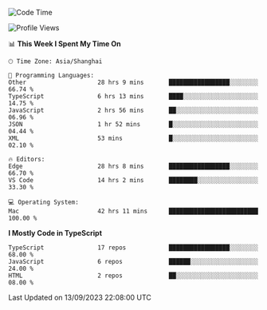 <!--START_SECTION:waka-->
![Code Time](http://img.shields.io/badge/Code%20Time-5%2C148%20hrs%2024%20mins-blue)

![Profile Views](http://img.shields.io/badge/Profile%20Views-0-blue)

📊 **This Week I Spent My Time On** 

```text
🕑︎ Time Zone: Asia/Shanghai

💬 Programming Languages: 
Other                    28 hrs 9 mins       █████████████████░░░░░░░░   66.74 % 
TypeScript               6 hrs 13 mins       ████░░░░░░░░░░░░░░░░░░░░░   14.75 % 
JavaScript               2 hrs 56 mins       ██░░░░░░░░░░░░░░░░░░░░░░░   06.96 % 
JSON                     1 hr 52 mins        █░░░░░░░░░░░░░░░░░░░░░░░░   04.44 % 
XML                      53 mins             █░░░░░░░░░░░░░░░░░░░░░░░░   02.10 % 

🔥 Editors: 
Edge                     28 hrs 8 mins       █████████████████░░░░░░░░   66.70 % 
VS Code                  14 hrs 2 mins       ████████░░░░░░░░░░░░░░░░░   33.30 % 

💻 Operating System: 
Mac                      42 hrs 11 mins      █████████████████████████   100.00 % 
```

**I Mostly Code in TypeScript** 

```text
TypeScript               17 repos            █████████████████░░░░░░░░   68.00 % 
JavaScript               6 repos             ██████░░░░░░░░░░░░░░░░░░░   24.00 % 
HTML                     2 repos             ██░░░░░░░░░░░░░░░░░░░░░░░   08.00 % 
```




 Last Updated on 13/09/2023 22:08:00 UTC
<!--END_SECTION:waka-->
